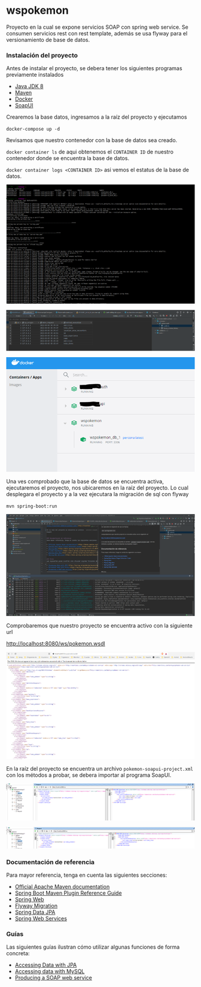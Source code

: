 # wspokemon

Proyecto en la cual se expone servicios SOAP con spring web service. 
Se consumen servicios rest con rest template, además se usa flyway para el 
versionamiento de base de datos.

### Instalación del proyecto
Antes de instalar el proyecto, se debera tener los siguientes programas previamente instalados

* [Java JDK 8](https://docs.oracle.com/javase/8/docs/technotes/guides/install/install_overview.html)
* [Maven](https://maven.apache.org/install.html)
* [Docker](https://docs.docker.com/desktop/)
* [SoapUI](https://www.soapui.org/downloads/soapui/)

Crearemos la base datos, ingresamos a la raíz del proyecto y ejecutamos

`docker-compose up -d`

Revisamos que nuestro contenedor con la base de datos sea creado.

`docker container ls` de aqui obtenemos el `CONTAINER ID` de nuestro contenedor donde se encuentra la base de datos.

`docker container logs <CONTAINER ID>` asi vemos el estatus de la base de datos.

![img.png](images/container.PNG)

![img.png](images/bd.PNG)

![img.png](images/docker.PNG)

Una ves comprobado que la base de datos se encuentra activa, ejecutaremos el proyecto, nos ubicaremos en la raíz del proyecto.
Lo cual desplegara el proyecto y a la vez ejecutara la migración de sql con flyway 

`mvn spring-boot:run`

![img.png](images/examen_springboot.PNG)

Comprobaremos que nuestro proyecto se encuentra activo con la siguiente url

[http://localhost:8080/ws/pokemon.wsdl](http://localhost:8080/ws/pokemon.wsdl)

![img.png](images/examen_wsdl.PNG)


En la raíz del proyecto se encuentra un archivo  `pokemon-soapui-project.xml` con los métodos a probar, se debera importar al programa 
SoapUI.

![img.png](images/abilities.PNG)

![img.png](images/held_items.PNG)


### Documentación de referencia
Para mayor referencia, tenga en cuenta las siguientes secciones:

* [Official Apache Maven documentation](https://maven.apache.org/guides/index.html)
* [Spring Boot Maven Plugin Reference Guide](https://docs.spring.io/spring-boot/docs/2.3.5.RELEASE/maven-plugin/reference/html/)
* [Spring Web](https://docs.spring.io/spring-boot/docs/2.3.5.RELEASE/reference/htmlsingle/#boot-features-developing-web-applications)
* [Flyway Migration](https://docs.spring.io/spring-boot/docs/2.3.5.RELEASE/reference/htmlsingle/#howto-execute-flyway-database-migrations-on-startup)
* [Spring Data JPA](https://docs.spring.io/spring-boot/docs/2.3.5.RELEASE/reference/htmlsingle/#boot-features-jpa-and-spring-data)
* [Spring Web Services](https://docs.spring.io/spring-boot/docs/2.3.5.RELEASE/reference/htmlsingle/#boot-features-webservices)

### Guías
Las siguientes guías ilustran cómo utilizar algunas funciones de forma concreta:

* [Accessing Data with JPA](https://spring.io/guides/gs/accessing-data-jpa/)
* [Accessing data with MySQL](https://spring.io/guides/gs/accessing-data-mysql/)
* [Producing a SOAP web service](https://spring.io/guides/gs/producing-web-service/)

